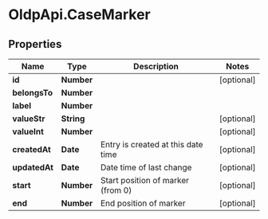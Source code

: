 # OldpApi.CaseMarker

## Properties
Name | Type | Description | Notes
------------ | ------------- | ------------- | -------------
**id** | **Number** |  | [optional] 
**belongsTo** | **Number** |  | 
**label** | **Number** |  | 
**valueStr** | **String** |  | [optional] 
**valueInt** | **Number** |  | [optional] 
**createdAt** | **Date** | Entry is created at this date time | [optional] 
**updatedAt** | **Date** | Date time of last change | [optional] 
**start** | **Number** | Start position of marker (from 0) | [optional] 
**end** | **Number** | End position of marker | [optional] 


